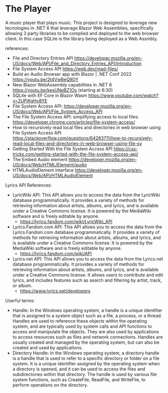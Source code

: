 # The Player
A music player that plays music.
This project is designed to leverage new tecnologies in .NET 6 that leverage Blazor Web Assemblies, specifically allowing 3 party libraries to be complied and deployed to the web browser client. In this case SQLite is the library being deployed as a Web Assmbly.

references:
- File and Directory Entries API https://developer.mozilla.org/en-US/docs/Web/API/File_and_Directory_Entries_API/Introduction
- File System Access API https://web.dev/read-files/
- Build an Audio Browser app with Blazor | .NET Conf 2022 https://youtu.be/2t4VwBeQ9DY
- New Blazor WebAssembly capabilities in .NET 6 https://youtu.be/kesUNeBZ1Os  (starting at 6:30)
- SQLite with EF Core in Blazor Wasm https://www.youtube.com/watch?v=2UPiKgHv8YE
- File System Access API: https://developer.mozilla.org/en-US/docs/Web/API/File_System_Access_API
- The File System Access API: simplifying access to local files: https://developer.chrome.com/articles/file-system-access/
- How to recursively read local files and directories in web browser using File System Access API https://stackoverflow.com/questions/64283711/how-to-recursively-read-local-files-and-directories-in-web-browser-using-file-sy
- Getting Started With the File System Access API https://css-tricks.com/getting-started-with-the-file-system-access-api/
- The Embed Audio element https://developer.mozilla.org/en-US/docs/Web/HTML/Element/audio
- HTMLAudioElement interface https://developer.mozilla.org/en-US/docs/Web/API/HTMLAudioElement


Lyrics API References:
- LyricWiki API: This API allows you to access the data from the LyricWiki database programmatically. It provides a variety of methods for retrieving information about artists, albums, and lyrics, and is available under a Creative Commons license. It is powered by the MediaWiki software and is freely editable by anyone.
	- https://lyrics.fandom.com/wiki/LyricWiki_API
- Lyrics.Fandom.com API: This API allows you to access the data from the Lyrics.Fandom.com database programmatically. It provides a variety of methods for retrieving information about artists, albums, and lyrics, and is available under a Creative Commons license. It is powered by the MediaWiki software and is freely editable by anyone.
	- https://lyrics.fandom.com/wiki/API
- Lyrics.net API: This API allows you to access the data from the Lyrics.net database programmatically. It provides a variety of methods for retrieving information about artists, albums, and lyrics, and is available under a Creative Commons license. It allows users to contribute and edit lyrics, and includes features such as search and filtering by artist, track, or album.
	- https://www.lyrics.net/developers



Userful terms:
- Handle: In the Windows operating system, a handle is a unique identifier that is assigned to a system object such as a file, a process, or a thread. Handles are used to reference these objects within the operating system, and are typically used by system calls and API functions to access and manipulate the objects. They are also used by applications to access resources such as files and network connections. Handles are usually created and managed by the operating system, but can also be created and used by applications.
- Directory Handle: In the Windows operating system, a directory handle is a handle that is used to refer to a specific directory or folder on a file system. It is a unique identifier assigned by the operating system when a directory is opened, and it can be used to access the files and subdirectories within that directory. The handle is used by various file system functions, such as CreateFile, ReadFile, and WriteFile, to perform operations on the directory.




